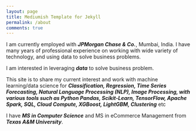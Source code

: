 ```yaml
---
layout: page
title: Mediumish Template for Jekyll
permalink: /about
comments: true
---
```


<div class="row justify-content-between">
<div class="col-md-8 pr-5">


I am currently employed with ***JPMorgan Chase & Co.***, Mumbai, India. I have many years of professional experience on working with wide variety of technology, and using data to solve business problems.

I am interested in leveraging ***data*** to solve business problem.

This site is to share my current interest and work with machine learning/data science for ***Classification, Regression, Time Series Forecasting, Natural Language Processing (NLP), Image Processing, with various tools such as Python Pandas, Scikit-Learn, TensorFlow, Apache Spark, SQL, Cloud Compute, XGBoost, LightGBM, Clustering*** etc

I have ***MS in Computer Science*** and MS in eCommerce Management from ***Texas A&M University***.

</div>


</div>

